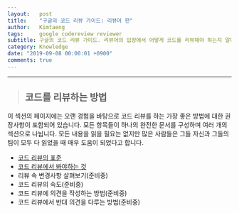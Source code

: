 ```yaml
---
layout:   post
title:    "구글의 코드 리뷰 가이드: 리뷰어 편"
author:   Kimtaeng
tags: 	  google codereview reviewer
subtitle: 구글의 코드 리뷰 가이드. 리뷰어의 입장에서 어떻게 코드를 리뷰해야 하는지 알아봅시다.
category: Knowledge
date: "2019-09-08 00:00:01 +0900"
comments: true
---
```


<hr/>

> ## 코드를 리뷰하는 방법

이 섹션의 페이지에는 오랜 경험을 바탕으로 코드 리뷰를 하는 가장 좋은 방법에 대한 권장사항이 포함되어 있습니다.
모든 항목들이 하나의 완전한 문서를 구성하며 여러 개의 섹션으로 나뉩니다. 모든 내용을 읽을 필요는 없지만 많은 사람들은
그들 자신과 그들의 팀이 모두 다 읽었을 때 매우 도움이 되었다고 합니다.

- <a href="/post/the-standard-of-code-review">코드 리뷰의 표준</a>
- <a href="/post/what-to-look-for-in-a-code-review">코드 리뷰에서 봐야하는 것</a>
- 리뷰 속 변경사항 살펴보기(준비중)
- 코드 리뷰의 속도(준비중)
- 코드 리뷰에 의견을 작성하는 방법(준비중)
- 코드 리뷰에서 반대 의견을 다루는 방법(준비중)

<br/><br/>
